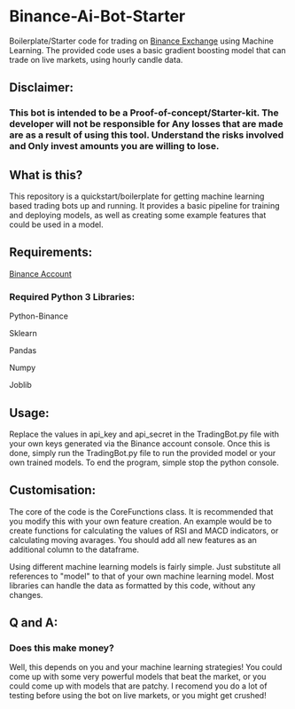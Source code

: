 # Binance-Ai-Bot-Starter
Boilerplate/Starter code for trading on [Binance Exchange](https://www.binance.com/?ref=25062167) using Machine Learning. The provided code uses a basic gradient boosting model that can trade on live markets, using hourly candle data.

## Disclaimer:

### This bot is intended to be a Proof-of-concept/Starter-kit. The developer will not be responsible for Any losses that are made are as a result of using this tool. Understand the risks involved and Only invest amounts you are willing to lose.  

## What is this?

This repository is a quickstart/boilerplate for getting machine learning based trading bots up and running. It provides a basic pipeline for training and deploying models, as well as creating some example features that could be used in a model.

## Requirements:
[Binance Account](https://www.binance.com/?ref=25062167)

### Required Python 3 Libraries:

Python-Binance

Sklearn

Pandas

Numpy

Joblib

## Usage:
Replace the values in api_key and api_secret in the TradingBot.py file with your own keys generated via the Binance account console. Once this is done, simply run the TradingBot.py file to run the provided model or your own trained models. To end the program, simple stop the python console.

## Customisation:

The core of the code is the CoreFunctions class. It is recommended that you modify this with your own feature creation. An example would be to create functions for calculating the values of RSI and MACD indicators, or calculating moving avarages. You should add all new features as an additional column to the dataframe.

Using different machine learning models is fairly simple. Just substitute all references to "model" to that of your own machine learning model. Most libraries can handle the data as formatted by this code, without any changes.

## Q and A:

### Does this make money?

Well, this depends on you and your machine learning strategies! You could come up with some very powerful models that beat the market, or you could come up with models that are patchy. I recomend you do a lot of testing before using the bot on live markets, or you might get crushed!

